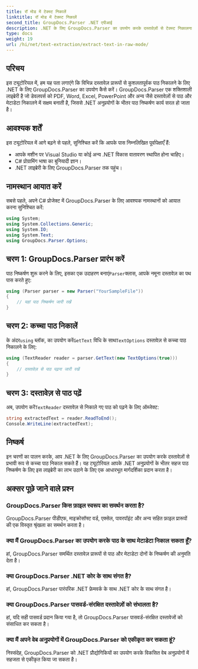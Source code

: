 ```yaml
---
title: रॉ मोड में टेक्स्ट निकालें
linktitle: रॉ मोड में टेक्स्ट निकालें
second_title: GroupDocs.Parser .NET एपीआई
description: .NET के लिए GroupDocs.Parser का उपयोग करके दस्तावेज़ों से टेक्स्ट निकालना सीखें। अपने .NET अनुप्रयोगों में आसान, कुशल और निर्बाध टेक्स्ट निष्कर्षण।
type: docs
weight: 19
url: /hi/net/text-extraction/extract-text-in-raw-mode/
---
```

## परिचय
इस ट्यूटोरियल में, हम यह पता लगाएंगे कि विभिन्न दस्तावेज़ प्रारूपों से कुशलतापूर्वक पाठ निकालने के लिए .NET के लिए GroupDocs.Parser का उपयोग कैसे करें। GroupDocs.Parser एक शक्तिशाली लाइब्रेरी है जो डेवलपर्स को PDF, Word, Excel, PowerPoint और अन्य जैसे दस्तावेज़ों से पाठ और मेटाडेटा निकालने में सक्षम बनाती है, जिससे .NET अनुप्रयोगों के भीतर पाठ निष्कर्षण कार्य सरल हो जाता है।
## आवश्यक शर्तें
इस ट्यूटोरियल में आगे बढ़ने से पहले, सुनिश्चित करें कि आपके पास निम्नलिखित पूर्वापेक्षाएँ हैं:
- आपके मशीन पर Visual Studio या कोई अन्य .NET विकास वातावरण स्थापित होना चाहिए।
- C# प्रोग्रामिंग भाषा का बुनियादी ज्ञान।
- .NET लाइब्रेरी के लिए GroupDocs.Parser तक पहुंच।

## नामस्थान आयात करें
सबसे पहले, अपने C# प्रोजेक्ट में GroupDocs.Parser के लिए आवश्यक नामस्थानों को आयात करना सुनिश्चित करें:
```csharp
using System;
using System.Collections.Generic;
using System.IO;
using System.Text;
using GroupDocs.Parser.Options;
```
## चरण 1: GroupDocs.Parser प्रारंभ करें
 पाठ निष्कर्षण शुरू करने के लिए, इसका एक उदाहरण बनाएं`Parser`क्लास, आपके नमूना दस्तावेज़ का पथ पास करते हुए:
```csharp
using (Parser parser = new Parser("YourSampleFile"))
{
    // यहां पाठ निष्कर्षण जारी रखें
}
```
## चरण 2: कच्चा पाठ निकालें
 के अंदर`using` ब्लॉक, का उपयोग करें`GetText` विधि के साथ`TextOptions` दस्तावेज़ से कच्चा पाठ निकालने के लिए:
```csharp
using (TextReader reader = parser.GetText(new TextOptions(true)))
{
    // दस्तावेज़ से पाठ पढ़ना जारी रखें
}
```
## चरण 3: दस्तावेज़ से पाठ पढ़ें
 अब, उपयोग करें`TextReader` दस्तावेज़ से निकाले गए पाठ को पढ़ने के लिए ऑब्जेक्ट:
```csharp
string extractedText = reader.ReadToEnd();
Console.WriteLine(extractedText);
```

## निष्कर्ष
इन चरणों का पालन करके, आप .NET के लिए GroupDocs.Parser का उपयोग करके दस्तावेज़ों से प्रभावी रूप से कच्चा पाठ निकाल सकते हैं। यह ट्यूटोरियल आपके .NET अनुप्रयोगों के भीतर सहज पाठ निष्कर्षण के लिए इस लाइब्रेरी का लाभ उठाने के लिए एक आधारभूत मार्गदर्शिका प्रदान करता है।

## अक्सर पूछे जाने वाले प्रश्न
### GroupDocs.Parser किस फ़ाइल स्वरूप का समर्थन करता है?
GroupDocs.Parser पीडीएफ, माइक्रोसॉफ्ट वर्ड, एक्सेल, पावरपॉइंट और अन्य सहित फ़ाइल प्रारूपों की एक विस्तृत श्रृंखला का समर्थन करता है।
### क्या मैं GroupDocs.Parser का उपयोग करके पाठ के साथ मेटाडेटा निकाल सकता हूँ?
हां, GroupDocs.Parser समर्थित दस्तावेज़ प्रारूपों से पाठ और मेटाडेटा दोनों के निष्कर्षण की अनुमति देता है।
### क्या GroupDocs.Parser .NET कोर के साथ संगत है?
हां, GroupDocs.Parser पारंपरिक .NET फ्रेमवर्क के साथ .NET कोर के साथ संगत है।
### क्या GroupDocs.Parser पासवर्ड-संरक्षित दस्तावेज़ों को संभालता है?
हां, यदि सही पासवर्ड प्रदान किया गया है, तो GroupDocs.Parser पासवर्ड-संरक्षित दस्तावेजों को संसाधित कर सकता है।
### क्या मैं अपने वेब अनुप्रयोगों में GroupDocs.Parser को एकीकृत कर सकता हूं?
निस्संदेह, GroupDocs.Parser को .NET प्रौद्योगिकियों का उपयोग करके विकसित वेब अनुप्रयोगों में सहजता से एकीकृत किया जा सकता है।